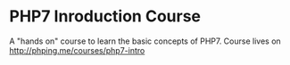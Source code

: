 # PHP7 Inroduction Course

A "hands on" course to learn the basic concepts of PHP7.
Course lives on http://phping.me/courses/php7-intro
